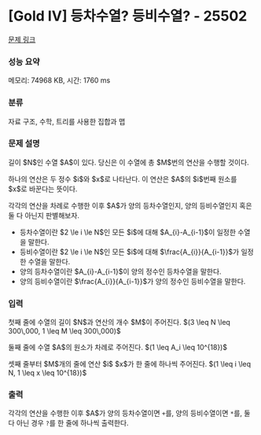 # [Gold IV] 등차수열? 등비수열? - 25502 

[문제 링크](https://www.acmicpc.net/problem/25502) 

### 성능 요약

메모리: 74968 KB, 시간: 1760 ms

### 분류

자료 구조, 수학, 트리를 사용한 집합과 맵

### 문제 설명

<p>길이 $N$인 수열 $A$이 있다. 당신은 이 수열에 총 $M$번의 연산을 수행할 것이다.</p>

<p>하나의 연산은 두 정수 $i$와 $x$로 나타난다. 이 연산은 $A$의 $i$번째 원소를 $x$로 바꾼다는 뜻이다.</p>

<p>각각의 연산을 차례로 수행한 이후 $A$가 양의 등차수열인지, 양의 등비수열인지 혹은 둘 다 아닌지 판별해보자.</p>

<ul>
	<li>등차수열이란 $2 \le i \le N$인 모든 $i$에 대해 $A_{i}-A_{i-1}$이 일정한 수열을 말한다.</li>
	<li>등비수열이란 $2 \le i \le N$인 모든 $i$에 대해 $\frac{A_{i}}{A_{i-1}}$가 일정한 수열을 말한다.</li>
	<li>양의 등차수열이란 $A_{i}-A_{i-1}$이 양의 정수인 등차수열을 말한다.</li>
	<li>양의 등비수열이란 $\frac{A_{i}}{A_{i-1}}$가 양의 정수인 등비수열을 말한다.</li>
</ul>

### 입력 

 <p>첫째 줄에 수열의 길이 $N$과 연산의 개수 $M$이 주어진다. $(3 \leq N \leq 300\,000, 1 \leq M \leq 300\,000)$</p>

<p>둘째 줄에 수열 $A$의 원소가 차례로 주어진다. $(1 \leq A_i \leq 10^{18})$</p>

<p>셋째 줄부터 $M$개의 줄에 연산 $i$ $x$가 한 줄에 하나씩 주어진다. $(1 \leq i \leq N, 1 \leq x \leq 10^{18})$</p>

### 출력 

 <p>각각의 연산을 수행한 이후 $A$가 양의 등차수열이면 <code>+</code>를, 양의 등비수열이면 <code>*</code>를, 둘 다 아닌 경우 <code>?</code>를 한 줄에 하나씩 출력한다.</p>

